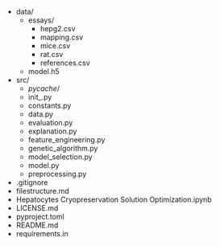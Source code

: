 - data/
    - essays/
        - hepg2.csv
        - mapping.csv
        - mice.csv
        - rat.csv
        - references.csv
    - model.h5
- src/
    - _pycache_/
    - init_.py
    - constants.py
    - data.py
    - evaluation.py
    - explanation.py
    - feature_engineering.py
    - genetic_algorithm.py
    - model_selection.py
    - model.py
    - preprocessing.py
- .gitignore
- filestructure.md
- Hepatocytes Cryopreservation Solution Optimization.ipynb
- LICENSE.md
- pyproject.toml
- README.md
- requirements.in
